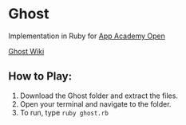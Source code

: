 # Ghost
Implementation in Ruby for [App Academy Open](https://open.appacademy.io/)

[Ghost Wiki](https://en.wikipedia.org/wiki/Ghost_(game))


## How to Play:
1. Download the Ghost folder and extract the files.
2. Open your terminal and navigate to the folder.
3. To run, type `ruby ghost.rb`

